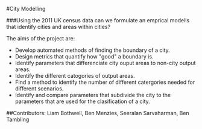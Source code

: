 #City Modelling 

###Using the 2011 UK census data can we formulate an emprical modells that identify cities and areas within cities?

The aims of the project are:
- Develop automated methods of finding the boundary of a city.
- Design metrics that quantify how "good" a boundary is.
- Identify parameters that differenciate city ouput areas to non-city output
	areas.
- Identify the different catogories of output areas.
- Find a method to identify the number of different catergories needed for
	different scenarios.
- Identify and compare parameters that subdivide the city to the parameters
	that are used for the clasification of a city.

##Contributors: Liam Bothwell, Ben Menzies, Seeralan Sarvaharman, Ben Tambling
